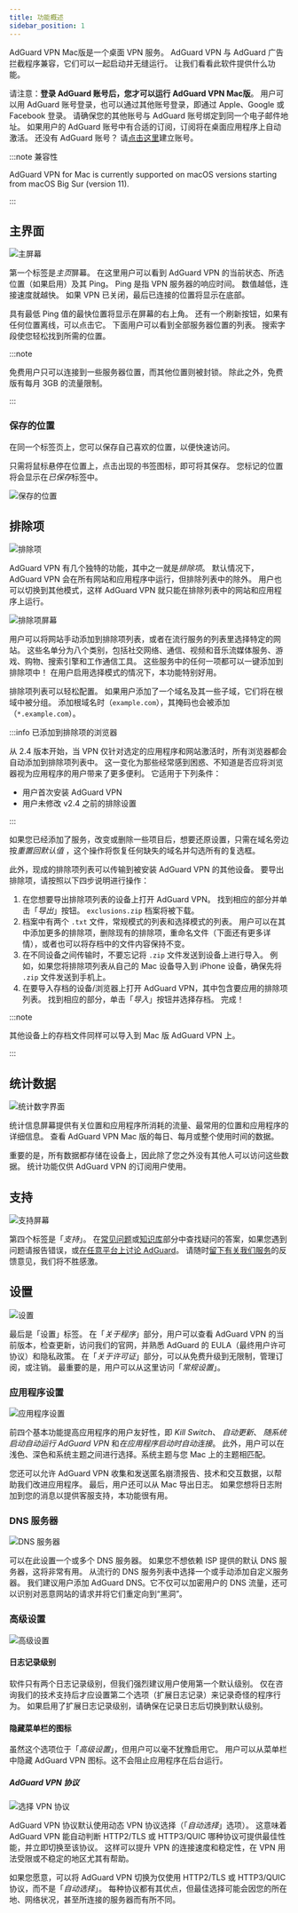 ```yaml
---
title: 功能概述
sidebar_position: 1
---
```


AdGuard VPN Mac版是一个桌面 VPN 服务。 AdGuard VPN 与 AdGuard 广告拦截程序兼容，它们可以一起启动并无缝运行。 让我们看看此软件提供什么功能。

请注意：**登录 AdGuard 账号后，您才可以运行 AdGuard VPN Mac版**。 用户可以用 AdGuard 账号登录，也可以通过其他账号登录，即通过 Apple、Google 或 Facebook 登录。 请确保您的其他账号与 AdGuard 账号绑定到同一个电子邮件地址。 如果用户的 AdGuard 账号中有合适的订阅，订阅将在桌面应用程序上自动激活。 还没有 AdGuard 账号？ 请[点击这里](https://auth.adguardaccount.com/registration.html)建立账号。

:::note 兼容性

AdGuard VPN for Mac is currently supported on macOS versions starting from macOS Big Sur (version 11).

:::

## 主界面

![主屏幕](https://cdn.adguardvpn.com/content/kb/vpn/mac/saved_locations.png)

第一个标签是*主页*屏幕。 在这里用户可以看到 AdGuard VPN 的当前状态、所选位置（如果启用）及其 Ping。 Ping 是指 VPN 服务器的响应时间。 数值越低，连接速度就越快。 如果 VPN 已关闭，最后已连接的位置将显示在底部。

具有最低 Ping 值的最快位置将显示在屏幕的右上角。 还有一个刷新按钮，如果有任何位置离线，可以点击它。 下面用户可以看到全部服务器位置的列表。 搜索字段使您轻松找到所需的位置。

:::note

免费用户只可以连接到一些服务器位置，而其他位置则被封锁。 除此之外，免费版有每月 3GB 的流量限制。

:::

### 保存的位置

在同一个标签页上，您可以保存自己喜欢的位置，以便快速访问。

只需将鼠标悬停在位置上，点击出现的书签图标，即可将其保存。 您标记的位置将会显示在*已保存*标签中。

![保存的位置](https://cdn.adguard-vpn.com/content/release_notes/vpn/mac/v2.5/Saved_locs_EN_2.png)

## 排除项

![排除项](https://cdn.adguardvpn.com/content/kb/vpn/mac/exclusions_new_en.png)

AdGuard VPN 有几个独特的功能，其中之一就是*排除项*。 默认情况下，AdGuard VPN 会在所有网站和应用程序中运行，但排除列表中的除外。 用户也可以切换到其他模式，这样 AdGuard VPN 就只能在排除列表中的网站和应用程序上运行。

![排除项屏幕](https://cdn.adguardvpn.com/content/kb/vpn/mac/services_new_en.png)

用户可以将网站手动添加到排除项列表，或者在流行服务的列表里选择特定的网站。 这些名单分为八个类别，包括社交网络、通信、视频和音乐流媒体服务、游戏、购物、搜索引擎和工作通信工具。 这些服务中的任何一项都可以一键添加到排除项中！ 在用户启用选择模式的情况下，本功能特别好用。

排除项列表可以轻松配置。 如果用户添加了一个域名及其一些子域，它们将在根域中被分组。 添加根域名时（`example.com`），其掩码也会被添加（`*.example.com`）。

:::info 已添加到排除项的浏览器

从 2.4 版本开始，当 VPN 仅针对选定的应用程序和网站激活时，所有浏览器都会自动添加到排除项列表中。 这一变化为那些经常感到困惑、不知道是否应将浏览器视为应用程序的用户带来了更多便利。 它适用于下列条件：

- 用户首次安装 AdGuard VPN
- 用户未修改 v2.4 之前的排除设置

:::

如果您已经添加了服务，改变或删除一些项目后，想要还原设置，只需在域名旁边按*重置回默认值* ，这个操作将恢复任何缺失的域名并勾选所有的复选框。

此外，现成的排除项列表可以传输到被安装 AdGuard VPN 的其他设备。 要导出排除项，请按照以下四步说明进行操作：

1. 在您想要导出排除项列表的设备上打开 AdGuard VPN。 找到相应的部分并单击「*导出*」按钮。 `exclusions.zip` 档案将被下载。
2. 档案中有两个 `.txt` 文件，常规模式的列表和选择模式的列表。 用户可以在其中添加更多的排除项，删除现有的排除项，重命名文件（下面还有更多详情），或者也可以将存档中的文件内容保持不变。
3. 在不同设备之间传输时，不要忘记将 `.zip` 文件发送到设备上进行导入。 例如，如果您将排除项列表从自己的 Mac 设备导入到 iPhone 设备，确保先将 `.zip` 文件发送到手机上。
4. 在要导入存档的设备/浏览器上打开 AdGuard VPN，其中包含要应用的排除项列表。 找到相应的部分，单击「*导入*」按钮并选择存档。 完成！

:::note

其他设备上的存档文件同样可以导入到 Mac 版 AdGuard VPN 上。

:::

## 统计数据

![统计数字界面](https://cdn.adguardvpn.com/content/kb/vpn/mac/statistics_en.png)

统计信息屏幕提供有关位置和应用程序所消耗的流量、最常用的位置和应用程序的详细信息。 查看 AdGuard VPN Mac 版的每日、每月或整个使用时间的数据。

重要的是，所有数据都存储在设备上，因此除了您之外没有其他人可以访问这些数据。 统计功能仅供 AdGuard VPN 的订阅用户使用。

## 支持

![支持屏幕](https://cdn.adguardvpn.com/content/kb/vpn/mac/support_new_en.png)

第四个标签是「*支持*」。 在[常见问题](https://adguard-vpn.com/welcome.html#faq)或[知识库](/)部分中查找疑问的答案，如果您遇到问题请报告错误，或[在任意平台上讨论 AdGuard](https://adguard.com/discuss.html)。 请随时[留下有关我们服务](https://surveys.adguard.com/vpn_mac/form.html)的反馈意见，我们将不胜感激。

## 设置

![设置](https://cdn.adguardvpn.com/content/kb/vpn/mac/settings_new_en.png)

最后是「设置」标签。 在「*关于程序*」部分，用户可以查看 AdGuard VPN 的当前版本，检查更新，访问我们的官网，并熟悉 AdGuard 的 EULA（最终用户许可协议）和隐私政策。 在「*关于许可证*」部分，可以从免费升级到无限制，管理订阅，或注销。 最重要的是，用户可以从这里访问「*常规设置*」。

### 应用程序设置

![应用程序设置](https://cdn.adguardvpn.com/content/kb/vpn/mac/general-settings_new_en.png)

前四个基本功能提高应用程序的用户友好性，即 *Kill Switch*、 *自动更新*、 *随系统启动自动运行 AdGuard VPN* 和*在应用程序启动时自动连接*。 此外，用户可以在浅色、深色和系统主题之间进行选择。系统主题与您 Mac 上的主题相匹配。

您还可以允许 AdGuard VPN 收集和发送匿名崩溃报告、技术和交互数据，以帮助我们改进应用程序。 最后，用户还可以从 Mac 导出日志。 如果您想将日志附加到您的消息以提供客服支持，本功能很有用。

### DNS 服务器

![DNS 服务器](https://cdn.adguardvpn.com/content/kb/vpn/mac/dns_new_en.png)

可以在此设置一个或多个 DNS 服务器。 如果您不想依赖 ISP 提供的默认 DNS 服务器，这将非常有用。 从流行的 DNS 服务列表中选择一个或手动添加自定义服务器。 我们建议用户添加 AdGuard DNS。它不仅可以加密用户的 DNS 流量，还可以识别对恶意网站的请求并将它们重定向到“黑洞”。

### 高级设置

![高级设置](https://cdn.adguardvpn.com/content/kb/vpn/mac/advanced-settings_new_en.png)

#### 日志记录级别

软件只有两个日志记录级别，但我们强烈建议用户使用第一个默认级别。 仅在咨询我们的技术支持后才应设置第二个选项（扩展日志记录）来记录奇怪的程序行为。 如果启用了扩展日志记录级别，请确保在记录日志后切换到默认级别。

#### 隐藏菜单栏的图标

虽然这个选项位于「*高级设置*」，但用户可以毫不犹豫启用它。 用户可以从菜单栏中隐藏 AdGuard VPN 图标。这不会阻止应用程序在后台运行。

##### AdGuard VPN 协议

![选择 VPN 协议](https://cdn.adtidy.org/content/release_notes/vpn/mac/v2.7/protocol_en.png)

AdGuard VPN 协议默认使用动态 VPN 协议选择（「*自动选择*」选项）。 这意味着 AdGuard VPN 能自动判断 HTTP2/TLS 或 HTTP3/QUIC 哪种协议可提供最佳性能，并立即切换至该协议。 这样可以提升 VPN 的连接速度和稳定性，在 VPN 用法受限或不稳定的地区尤其有帮助。

如果您愿意，可以将 AdGuard VPN 切换为仅使用 HTTP2/TLS 或 HTTP3/QUIC 协议，而不是「*自动选择*」。 每种协议都有其优点，但最佳选择可能会因您的所在地、网络状况，甚至所连接的服务器而有所不同。
